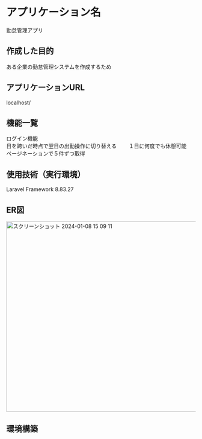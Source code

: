 # アプリケーション名
勤怠管理アプリ  

## 作成した目的
ある企業の勤怠管理システムを作成するため

## アプリケーションURL  
localhost/

## 機能一覧  
ログイン機能  
日を跨いだ時点で翌日の出勤操作に切り替える　　
１日に何度でも休憩可能　　
ページネーションで５件ずつ取得

## 使用技術（実行環境）  
Laravel Framework 8.83.27  

## ER図  
<img width="505" alt="スクリーンショット 2024-01-08 15 09 11" src="https://github.com/katsukishiori/attendance/assets/145991391/889b4201-c9b0-4aee-b424-3ef1f7fd4d7a">

## 環境構築  


